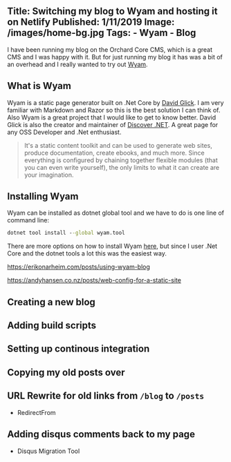 Title: Switching my blog to Wyam and hosting it on Netlify
Published: 1/11/2019
Image: /images/home-bg.jpg
Tags: 
    - Wyam
    - Blog
---

I have been running my blog on the Orchard Core CMS, which is a great CMS and I was happy with it. But for just running my blog it has was a bit of an overhead and I really wanted to try out [Wyam](https://wyam.io).

## What is Wyam

Wyam is a static page generator built on .Net Core by [David Glick](https://daveaglick.com). I am very familiar with Markdown and Razor so this is the best solution I can think of. Also Wyam is a great project that I would like to get to know better. David Glick is also the creator and maintainer of [Discover .NET](https://discoverdot.net). A great page for any OSS Developer and .Net enthusiast.

> It's a static content toolkit and can be used to generate web sites, produce documentation, create ebooks, and much more. Since everything is configured by chaining together flexible modules (that you can even write yourself), the only limits to what it can create are your imagination.

## Installing Wyam

Wyam can be installed as dotnet global tool and we have to do is one line of command line:

```cmd
dotnet tool install --global wyam.tool
```

There are more options on how to install Wyam [here](https://wyam.io/docs/usage/obtaining), but since I user .Net Core and the dotnet tools a lot this was the easiest way.

https://erikonarheim.com/posts/using-wyam-blog

https://andyhansen.co.nz/posts/web-config-for-a-static-site

## Creating a new blog



## Adding build scripts

## Setting up continous integration

## Copying my old posts over

## URL Rewrite for old links from `/blog` to `/posts`

- RedirectFrom

## Adding disqus comments back to my page

- Disqus Migration Tool